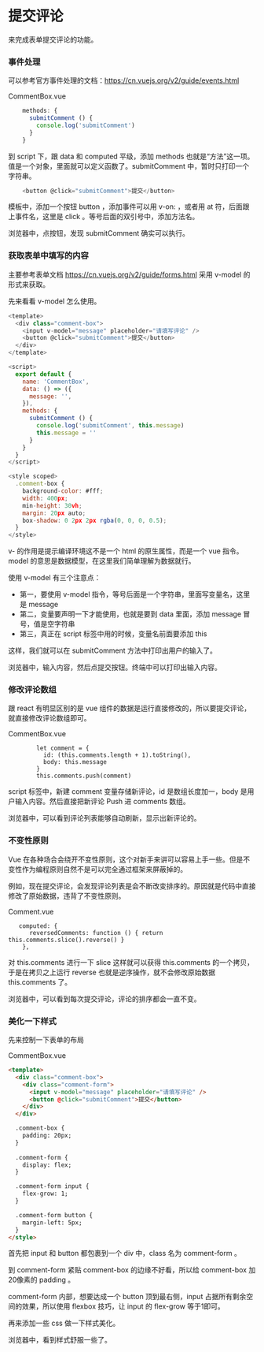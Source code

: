 # 提交评论

来完成表单提交评论的功能。

 ### 事件处理

可以参考官方事件处理的文档：https://cn.vuejs.org/v2/guide/events.html

CommentBox.vue

```js
    methods: {
      submitComment () {
        console.log('submitComment')
      }
    }
```

到 script 下，跟 data 和 computed 平级，添加 methods 也就是“方法”这一项。值是一个对象，里面就可以定义函数了。submitComment 中，暂时只打印一个字符串。


```js
    <button @click="submitComment">提交</button>
```

模板中，添加一个按钮 button ，添加事件可以用 v-on: ，或者用 at 符，后面跟上事件名，这里是 click 。等号后面的双引号中，添加方法名。

浏览器中，点按钮，发现 submitComment 确实可以执行。


### 获取表单中填写的内容

 主要参考表单文档 https://cn.vuejs.org/v2/guide/forms.html 采用 v-model 的形式来获取。

先来看看 v-model 怎么使用。

```js
<template>
  <div class="comment-box">
    <input v-model="message" placeholder="请填写评论" />
    <button @click="submitComment">提交</button>
  </div>
</template>

<script>
  export default {
    name: 'CommentBox',
    data: () => ({
      message: '',
    }),
    methods: {
      submitComment () {
        console.log('submitComment', this.message)
        this.message = ''
      }
    }
  }
</script>

<style scoped>
  .comment-box {
    background-color: #fff;
    width: 400px;
    min-height: 30vh;
    margin: 20px auto;
    box-shadow: 0 2px 2px rgba(0, 0, 0, 0.5);
  }
</style>
```

v- 的作用是提示编译环境这不是一个 html 的原生属性，而是一个 vue 指令。model 的意思是数据模型，在这里我们简单理解为数据就行。

使用 v-model 有三个注意点：

- 第一，要使用 v-model 指令，等号后面是一个字符串，里面写变量名，这里是 message
- 第二，变量要声明一下才能使用，也就是要到 data 里面，添加 message 冒号，值是空字符串
- 第三，真正在 script 标签中用的时候，变量名前面要添加 this 

这样，我们就可以在 submitComment 方法中打印出用户的输入了。

浏览器中，输入内容，然后点提交按钮。终端中可以打印出输入内容。

### 修改评论数组

跟 react 有明显区别的是 vue 组件的数据是运行直接修改的，所以要提交评论，就直接修改评论数组即可。

CommentBox.vue

```
        let comment = {
          id: (this.comments.length + 1).toString(),
          body: this.message
        }
        this.comments.push(comment)
```

script 标签中，新建 comment 变量存储新评论，id 是数组长度加一，body 是用户输入内容。然后直接把新评论 Push 进 comments 数组。

浏览器中，可以看到评论列表能够自动刷新，显示出新评论的。

### 不变性原则

Vue 在各种场合会绕开不变性原则，这个对新手来讲可以容易上手一些。但是不变性作为编程原则自然不是可以完全通过框架来屏蔽掉的。

例如，现在提交评论，会发现评论列表是会不断改变排序的。原因就是代码中直接修改了原始数据，违背了不变性原则。

Comment.vue

```
   computed: {
      reversedComments: function () { return this.comments.slice().reverse() }
    },
```

对 this.comments 进行一下 slice 这样就可以获得 this.comments 的一个拷贝，于是在拷贝之上运行 reverse 也就是逆序操作，就不会修改原始数据 this.comments 了。

浏览器中，可以看到每次提交评论，评论的排序都会一直不变。


### 美化一下样式

先来控制一下表单的布局

CommentBox.vue

```html
<template>
  <div class="comment-box">
    <div class="comment-form">
      <input v-model="message" placeholder="请填写评论" />
      <button @click="submitComment">提交</button>
    </div>
  </div>

  .comment-box {
    padding: 20px;
  }
  
  .comment-form {
    display: flex;
  }

  .comment-form input {
    flex-grow: 1;
  }

  .comment-form button {
    margin-left: 5px;
  }
</style>
```

首先把 input 和 button 都包裹到一个 div 中，class 名为 comment-form 。

到 comment-form 紧贴 comment-box 的边缘不好看，所以给 comment-box 加20像素的 padding 。

comment-form 内部，想要达成一个 button 顶到最右侧，input 占据所有剩余空间的效果，所以使用 flexbox 技巧，让 input 的 flex-grow 等于1即可。

再来添加一些 css 做一下样式美化。

浏览器中，看到样式舒服一些了。
